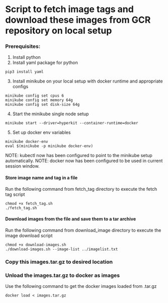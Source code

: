 # Script to fetch image tags and download these images from GCR repository on local setup

### Prerequisites:
1. Install python
2. Install yaml package for python
```
pip3 install yaml
```
3. Install minikube on your local setup with docker runtime and appropriate configs
```
minikube config set cpus 6
minikube config set memory 64g
minikube config set disk-size 64g
```
4. Start the minikube single node setup
```
minikube start --driver=hyperkit --container-runtime=docker
```
5. Set up docker env variables
```
minikube docker-env
eval $(minikube -p minikube docker-env)
```
NOTE: kubectl now has been configured to point to the minikube setup automatically.
NOTE: docker now has been configured to be used in current session window.

#### Store image name and tag in a file
Run the following command from fetch_tag directory to execute the fetch tag script
```
chmod +x fetch_tag.sh
./fetch_tag.sh
```

#### Download images from the file and save them to a tar archive
Run the following command from download_image directory to execute the image download script
```
chmod +x download-images.sh
./download-images.sh --image-list ../imagelist.txt
```

### Copy this images.tar.gz to desired location

###  Unload the images.tar.gz to docker as images
Use the following command to get the docker images loaded from .tar.gz
```
docker load < images.tar.gz
```
